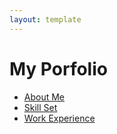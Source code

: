 ```yaml
---
layout: template
---
```



# My Porfolio


-  [About Me](topic/topic1.md)
-  [Skill Set](topic/topic2.md)
-  [Work Experience](topic/topic3.md)


